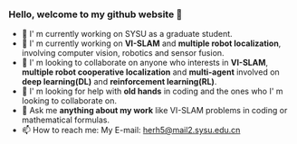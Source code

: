 ### Hello, welcome to my github website  👋

- 🔭 I' m currently working on SYSU as a graduate student.
- 🌱 I' m currently working on **VI-SLAM** and **multiple robot localization**, involving computer vision, robotics and sensor fusion.
- 👯 I' m looking to collaborate on anyone who interests in **VI-SLAM**, **multiple robot cooperative localization** and **multi-agent** involved on **deep learning(DL)** and **reinforcement learning(RL)**.
- 🤔 I' m looking for help with **old hands** in coding and the ones who I' m looking to collaborate on.
- 💬 Ask me **anything about my work** like VI-SLAM problems in coding or mathematical formulas.
- 📫 How to reach me: My E-mail: herh5@mail2.sysu.edu.cn
